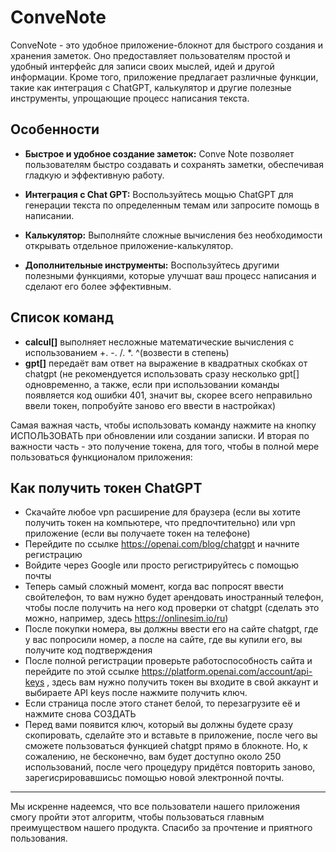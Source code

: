 # ConveNote

ConveNote - это удобное приложение-блокнот для быстрого создания и хранения заметок. Оно предоставляет пользователям простой и удобный интерфейс для записи своих мыслей, идей и другой информации. Кроме того, приложение предлагает различные функции, такие как интеграция с ChatGPT, калькулятор и другие полезные инструменты, упрощающие процесс написания текста.

## Особенности

- **Быстрое и удобное создание заметок:** Conve Note позволяет пользователям быстро создавать и сохранять заметки, обеспечивая гладкую и эффективную работу.

- **Интеграция с Chat GPT:** Воспользуйтесь мощью ChatGPT для генерации текста по определенным темам или запросите помощь в написании.

- **Калькулятор:** Выполняйте сложные вычисления без необходимости открывать отдельное приложение-калькулятор.

- **Дополнительные инструменты:** Воспользуйтесь другими полезными функциями, которые улучшат ваш процесс написания и сделают его более эффективным.

## Список команд

- **calcul[]** выполняет несложные математические вычисления с использованием +. -. /. *. ^(возвести в степень)    
- **gpt[]** передаёт вам ответ на выражение в квадратных скобках от chatgpt (не рекомендуется использовать сразу несколько gpt[] одновременно, a также, если при использовании команды появляется код ошибки 401, значит вы, скорее всего неправильно ввели токен, попробуйте заново его ввести в настройках) 

Самая важная часть, чтобы использовать команду нажмите на кнопку ИСПОЛЬЗОВАТЬ при обновлении или создании записки. И вторая по важности часть - это получение токена, для того, чтобы в полной мере пользоваться функционалом приложения:   

## Как получить токен ChatGPT
- Скачайте любое vpn расширение для браузера (если вы хотите получить токен на компьютере, что предпочтительно) или vpn приложение (если вы получаете токен на телефоне)
- Перейдите по ссылке https://openai.com/blog/chatgpt и начните регистрацию
- Войдите через Google или просто регистрируйтесь с помощью почты
- Теперь самый сложный момент, когда вас попросят ввести свойтелефон, то вам нужно будет арендовать иностранный телефон, чтобы после получить на него код проверки от chatgpt (сделать это можно, например, здесь https://onlinesim.io/ru)
- После покупки номера, вы должны ввести его на сайте chatgpt, где у вас попросили номер, а после на сайте, где вы купили его, вы получите код подтверждения 
- После полной регистрации проверьте работоспособность сайта и перейдите по этой ссылке https://platform.openai.com/account/api-keys , здесь вам нужно получить токен вы входите в свой аккаунт и выбираете API keys после нажмите получить ключ. 
- Если страница после этого станет белой, то перезагрузите её и нажмите снова СОЗДАТЬ
- Перед вами появится ключ, который вы должны будете сразу скопировать, сделайте это и вставьте в приложение, после чего вы сможете пользоваться функцией chatgpt прямо в блокноте. Но, к сожалению, не бесконечно, вам будет доступно около 250 использований, после чего процедуру придётся повторить заново, зарегисрировавшисьс помощью новой электронной почты. 
<hr>
Мы искренне надеемся, что все пользователи нашего приложения смогу пройти этот алгоритм, чтобы пользоваться главным преимуществом нашего продукта. Спасибо за прочтение и приятного пользования.
